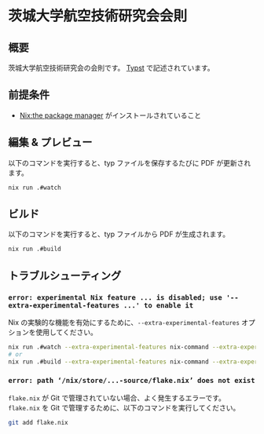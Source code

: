# 茨城大学航空技術研究会会則

## 概要

茨城大学航空技術研究会の会則です。
[Typst](https://typst.app/docs/reference/) で記述されています。

## 前提条件

- [Nix:the package manager](https://nixos.org/download/#download-nix) がインストールされていること

## 編集 & プレビュー

以下のコマンドを実行すると、typ ファイルを保存するたびに PDF が更新されます。

```sh
nix run .#watch
```

## ビルド

以下のコマンドを実行すると、typ ファイルから PDF が生成されます。

```sh
nix run .#build
```

## トラブルシューティング

### `error: experimental Nix feature ... is disabled; use '--extra-experimental-features ...' to enable it`

Nix の実験的な機能を有効にするために、`--extra-experimental-features` オプションを使用してください。

```sh
nix run .#watch --extra-experimental-features nix-command --extra-experimental-features flakes
# or
nix run .#build --extra-experimental-features nix-command --extra-experimental-features flakes
```

### `error: path ‘/nix/store/...-source/flake.nix’ does not exist`

`flake.nix` が Git で管理されていない場合、よく発生するエラーです。\
`flake.nix` を Git で管理するために、以下のコマンドを実行してください。

```sh
git add flake.nix
```